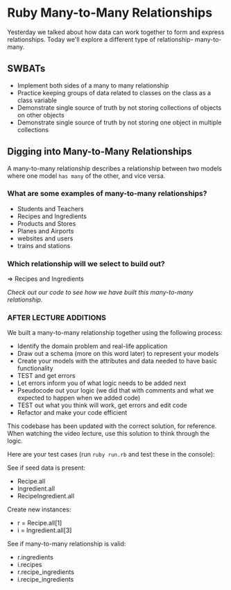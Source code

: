 # Ruby Many-to-Many Relationships
Yesterday we talked about how data can work together to form and express relationships. Today we'll explore a different type of relationship- many-to-many.

## SWBATs
- Implement both sides of a many to many relationship
- Practice keeping groups of data related to classes on the class as a class variable
- Demonstrate single source of truth by not storing collections of objects on other objects
- Demonstrate single source of truth by not storing one object in multiple collections


## Digging into Many-to-Many Relationships
A many-to-many relationship describes a relationship between two models where one model `has many` of the other, and vice versa.


### What are some examples of many-to-many relationships? 
- Students and Teachers
- Recipes and Ingredients
- Products and Stores
- Planes and Airports
- websites and users 
- trains and stations

### Which relationship will we select to build out? 

=> Recipes and Ingredients


*Check out our code to see how we have built this many-to-many relationship.*


### AFTER LECTURE ADDITIONS

We built a many-to-many relationship together using the following process: 

- Identify the domain problem and real-life application 
- Draw out a schema (more on this word later) to represent your models
- Create your models with the attributes and data needed to have basic functionality
- TEST and get errors
- Let errors inform you of what logic needs to be added next
- Pseudocode out your logic (we did that with comments and what we expected to happen when we added code)
- TEST out what you think will work, get errors and edit code
- Refactor and make your code efficient


This codebase has been updated with the correct solution, for reference. When watching the video lecture, use this solution to think through the logic.

Here are your test cases (run `ruby run.rb` and test these in the console): 

See if seed data is present: 
- Recipe.all
- Ingredient.all
- RecipeIngredient.all

Create new instances: 
- r = Recipe.all[1]
- i = Ingredient.all[3]

See if many-to-many relationship is valid: 
- r.ingredients
- i.recipes
- r.recipe_ingredients
- i.recipe_ingredients
